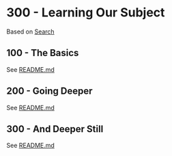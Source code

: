 # 300 - Learning Our Subject

Based on [Search](https://www.splunk.com/en_us/get-started/cloud.html?locale=en_us)

## 100 - The Basics

See [README.md](./100/README.md)

## 200 - Going Deeper

See [README.md](./200/README.md)

## 300 - And Deeper Still

See [README.md](./300/README.md)
